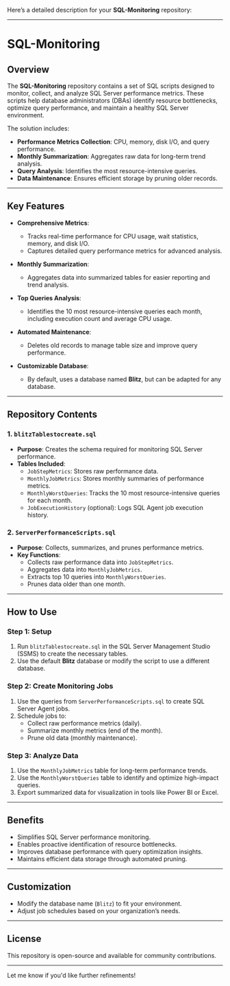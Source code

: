 Here’s a detailed description for your **SQL-Monitoring** repository:

---

# **SQL-Monitoring**

## **Overview**
The **SQL-Monitoring** repository contains a set of SQL scripts designed to monitor, collect, and analyze SQL Server performance metrics. These scripts help database administrators (DBAs) identify resource bottlenecks, optimize query performance, and maintain a healthy SQL Server environment.

The solution includes:
- **Performance Metrics Collection**: CPU, memory, disk I/O, and query performance.
- **Monthly Summarization**: Aggregates raw data for long-term trend analysis.
- **Query Analysis**: Identifies the most resource-intensive queries.
- **Data Maintenance**: Ensures efficient storage by pruning older records.

---

## **Key Features**
- **Comprehensive Metrics**:
  - Tracks real-time performance for CPU usage, wait statistics, memory, and disk I/O.
  - Captures detailed query performance metrics for advanced analysis.
  
- **Monthly Summarization**:
  - Aggregates data into summarized tables for easier reporting and trend analysis.

- **Top Queries Analysis**:
  - Identifies the 10 most resource-intensive queries each month, including execution count and average CPU usage.

- **Automated Maintenance**:
  - Deletes old records to manage table size and improve query performance.

- **Customizable Database**:
  - By default, uses a database named **Blitz**, but can be adapted for any database.

---

## **Repository Contents**

### 1. **`blitzTablestocreate.sql`**
- **Purpose**: Creates the schema required for monitoring SQL Server performance.
- **Tables Included**:
  - `JobStepMetrics`: Stores raw performance data.
  - `MonthlyJobMetrics`: Stores monthly summaries of performance metrics.
  - `MonthlyWorstQueries`: Tracks the 10 most resource-intensive queries for each month.
  - `JobExecutionHistory` (optional): Logs SQL Agent job execution history.

### 2. **`ServerPerformanceScripts.sql`**
- **Purpose**: Collects, summarizes, and prunes performance metrics.
- **Key Functions**:
  - Collects raw performance data into `JobStepMetrics`.
  - Aggregates data into `MonthlyJobMetrics`.
  - Extracts top 10 queries into `MonthlyWorstQueries`.
  - Prunes data older than one month.

---

## **How to Use**

### **Step 1: Setup**
1. Run `blitzTablestocreate.sql` in the SQL Server Management Studio (SSMS) to create the necessary tables.
2. Use the default **Blitz** database or modify the script to use a different database.

### **Step 2: Create Monitoring Jobs**
1. Use the queries from `ServerPerformanceScripts.sql` to create SQL Server Agent jobs.
2. Schedule jobs to:
   - Collect raw performance metrics (daily).
   - Summarize monthly metrics (end of the month).
   - Prune old data (monthly maintenance).

### **Step 3: Analyze Data**
1. Use the `MonthlyJobMetrics` table for long-term performance trends.
2. Use the `MonthlyWorstQueries` table to identify and optimize high-impact queries.
3. Export summarized data for visualization in tools like Power BI or Excel.

---

## **Benefits**
- Simplifies SQL Server performance monitoring.
- Enables proactive identification of resource bottlenecks.
- Improves database performance with query optimization insights.
- Maintains efficient data storage through automated pruning.

---

## **Customization**
- Modify the database name (`Blitz`) to fit your environment.
- Adjust job schedules based on your organization’s needs.

---

## **License**
This repository is open-source and available for community contributions.

---

Let me know if you'd like further refinements!
